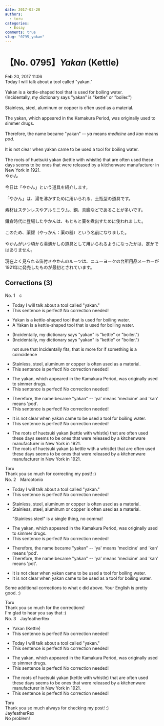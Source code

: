 ```yaml
---
date: 2017-02-20
authors:
  - toru
categories:
  - Essay
comments: true
slug: "0795_yakan"
---
```


# 【No. 0795】<strong><em>Yakan</em></strong> (Kettle)
<div class="date">Feb 20, 2017 11:06</div>
<div id="post"><div id="body_show_ori">
Today I will talk about a tool called "yakan."<br/><br/>Yakan is a kettle-shaped tool that is used for boiling water.<br/>(Incidentally, my dictionary says "yakan" is "kettle" or "boiler.")<br/><br/>Stainless, steel, aluminum or copper is often used as a material.<br/><br/>The yakan, which appeared in the Kamakura Period, was originally used to simmer drugs.<br/><br/>Therefore, the name became "yakan" -- <em>ya</em> means <em>medicine</em> and <em>kan</em> means <em>pod</em>.<br/><br/>It is not clear when yakan came to be used a tool for boiling water.<br/><br/>The roots of huetsuki yakan (kettle with whistle) that are often used these days seems to be ones that were released by a kitchenware manufacturer in New York in 1921.
</div></div>

<!-- more -->

<div id="post_ja"><div id="body_show_mo">
やかん<br/><br/>今日は「やかん」という道具を紹介します。<br/><br/>「やかん」は、湯を沸かすために用いられる、土瓶型の道具です。<br/><br/>素材はステンレスやアルミニウム、銅、真鍮などであることが多いです。<br/><br/>鎌倉時代に登場したやかんは、もともと薬を煮出すために使われました。<br/><br/>このため、薬鑵（やっかん：薬の器）という名前になりました。<br/><br/>やかんがいつ頃から湯沸かしの道具として用いられるようになったかは、定かではありません。<br/><br/>現在よく見られる笛付きやかんのルーツは、ニューヨークの台所用品メーカーが1921年に発売したものが最初とされています。
</div></div>

## Corrections (3)
<div id="block"><div class="first_name"> No. 1　<span class="just_name">c</span></div><div id="block2">
<ul class="correction_field">
<li class="incorrect">Today I will talk about a tool called "yakan."</li>
<li class="corrected perfect">This sentence is perfect! No correction needed!</li>
</ul>
<ul class="correction_field">
<li class="incorrect">Yakan is a kettle-shaped tool that is used for boiling water.</li>
<li class="corrected correct">
<span class="f_red">A </span>Yakan is a kettle-shaped tool that is used for boiling water.
</li>
</ul>
<ul class="correction_field">
<li class="incorrect">(Incidentally, my dictionary says "yakan" is "kettle" or "boiler.")</li>
<li class="corrected correct">
(<span class="sline">Incidentally</span>, my dictionary says "yakan" is "kettle" or "boiler.")
<p class="correction_comment">not sure that Incidentally fits, that is more for if something is a coincidence</p>
</li>
</ul>
<ul class="correction_field">
<li class="incorrect">Stainless, steel, aluminum or copper is often used as a material.</li>
<li class="corrected perfect">This sentence is perfect! No correction needed!</li>
</ul>
<ul class="correction_field">
<li class="incorrect">The yakan, which appeared in the Kamakura Period, was originally used to simmer drugs.</li>
<li class="corrected perfect">This sentence is perfect! No correction needed!</li>
</ul>
<ul class="correction_field">
<li class="incorrect">Therefore, the name became "yakan" -- 'ya' means 'medicine' and 'kan' means 'pod'.</li>
<li class="corrected perfect">This sentence is perfect! No correction needed!</li>
</ul>
<ul class="correction_field">
<li class="incorrect">It is not clear when yakan came to be used a tool for boiling water.</li>
<li class="corrected perfect">This sentence is perfect! No correction needed!</li>
</ul>
<ul class="correction_field">
<li class="incorrect">The roots of huetsuki yakan (kettle with whistle) that are often used these days seems to be ones that were released by a kitchenware manufacturer in New York in 1921.</li>
<li class="corrected correct">
The roots of huetsuki yakan (<span class="f_red">a </span>kettle with <span class="f_red">a </span>whistle) that are often used these days seem<span class="sline">s</span> to be ones that were released by a kitchenware manufacturer in New York in 1921.
</li>
</ul>
</div><div class="name"><span class="just_name">Toru</span><br>
Thank you so much for correcting my post! :)
</div>
</div>
<div id="block"><div class="first_name"> No. 2　<span class="just_name">Marcotonio</span></div><div id="block2">
<ul class="correction_field">
<li class="incorrect">Today I will talk about a tool called "yakan."</li>
<li class="corrected perfect">This sentence is perfect! No correction needed!</li>
</ul>
<ul class="correction_field">
<li class="incorrect">Stainless, steel, aluminum or copper is often used as a material.</li>
<li class="corrected correct">
Stainless<span class="sline"><span class="f_red">,</span></span> steel, aluminum or copper is often used as a material.
<p class="correction_comment">"Stainless steel" is a single thing, no comma!</p>
</li>
</ul>
<ul class="correction_field">
<li class="incorrect">The yakan, which appeared in the Kamakura Period, was originally used to simmer drugs.</li>
<li class="corrected perfect">This sentence is perfect! No correction needed!</li>
</ul>
<ul class="correction_field">
<li class="incorrect">Therefore, the name became "yakan" -- 'ya' means 'medicine' and 'kan' means 'pod'.</li>
<li class="corrected correct">
Therefore, the name became "yakan" -- 'ya' means 'medicine' and 'kan' means 'po<span class="f_red">t</span>'.
</li>
</ul>
<ul class="correction_field">
<li class="incorrect">It is not clear when yakan came to be used a tool for boiling water.</li>
<li class="corrected correct">
It is not clear when yakan came to be used <span class="f_blue">as</span> a tool for boiling water.
</li>
</ul>
<p class="comment_small">
 Some additional corrections to what c did above. Your English is pretty good. :)
</p>

</div><div class="name"><span class="just_name">Toru</span><br>
Thank you so much for the corrections!<br/>I'm glad to hear you say that :)
</div>
</div>
<div id="block"><div class="first_name"> No. 3　<span class="just_name">JayfeatherRex</span></div><div id="block2">
<ul class="correction_field">
<li class="incorrect">Yakan (Kettle)</li>
<li class="corrected perfect">This sentence is perfect! No correction needed!</li>
</ul>
<ul class="correction_field">
<li class="incorrect">Today I will talk about a tool called "yakan."</li>
<li class="corrected perfect">This sentence is perfect! No correction needed!</li>
</ul>
<ul class="correction_field">
<li class="incorrect">The yakan, which appeared in the Kamakura Period, was originally used to simmer drugs.</li>
<li class="corrected perfect">This sentence is perfect! No correction needed!</li>
</ul>
<ul class="correction_field">
<li class="incorrect">The roots of huetsuki yakan (kettle with whistle) that are often used these days seems to be ones that were released by a kitchenware manufacturer in New York in 1921.</li>
<li class="corrected perfect">This sentence is perfect! No correction needed!</li>
</ul>
</div><div class="name"><span class="just_name">Toru</span><br>
Thank you so much always for checking my post! :)
</div>
<div class="name"><span class="just_name">JayfeatherRex</span><br>
No problem!
</div>
</div>

